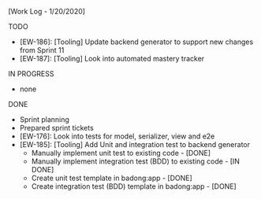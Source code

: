 [Work Log - 1/20/2020]

TODO
- [EW-186]: [Tooling] Update backend generator to support new changes from Sprint 11
- [EW-187]: [Tooling] Look into automated mastery tracker


IN PROGRESS
- none


DONE
- Sprint planning
- Prepared sprint tickets
- [EW-176]: Look into tests for model, serializer, view and e2e
- [EW-185]: [Tooling] Add Unit and integration test to backend generator
    - Manually implement unit test to existing code - [DONE]
    - Manually implement integration test (BDD) to existing code - [IN DONE]
    - Create unit test template in badong:app - [DONE]
    - Create integration test (BDD) template in badong:app - [DONE]
